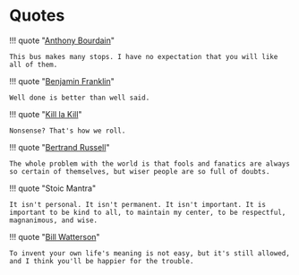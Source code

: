 # Quotes

!!! quote "[Anthony Bourdain](https://www.reddit.com/r/IAmA/comments/197ji0/i_am_anthony_bourdain_ask_me_anything/c8lhrth/)"

	This bus makes many stops. I have no expectation that you will like all of them.

!!! quote "[Benjamin Franklin](https://founders.archives.gov/documents/Franklin/01-02-02-0028)"

	Well done is better than well said.

!!! quote "[Kill la Kill](https://streamable.com/6q8n)"

	Nonsense? That's how we roll.

!!! quote "[Bertrand Russell](https://www.columbia.edu/~ey2172/russell.html)"

	The whole problem with the world is that fools and fanatics are always so certain of themselves, but wiser people are so full of doubts.

!!! quote "Stoic Mantra"

	It isn't personal. It isn't permanent. It isn't important. It is important to be kind to all, to maintain my center, to be respectful, magnanimous, and wise.

!!! quote "[Bill Watterson](https://www.graduationwisdom.com/speeches/0025-watterson.htm)"

	To invent your own life's meaning is not easy, but it's still allowed, and I think you'll be happier for the trouble.
